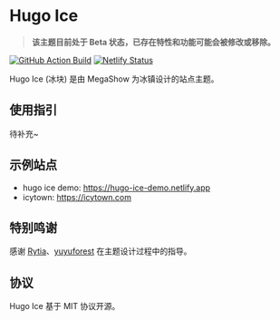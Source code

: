 # Hugo Ice

> **该主题目前处于 Beta 状态，已存在特性和功能可能会被修改或移除。**

[![GitHub Action Build](https://github.com/MegaShow/hugo-ice/actions/workflows/main.yaml/badge.svg)](https://github.com/MegaShow/hugo-ice/actions/workflows/main.yaml)
[![Netlify Status](https://api.netlify.com/api/v1/badges/de4fa6da-8847-49ea-9524-c3bf39f6c3e1/deploy-status)](https://app.netlify.com/sites/hugo-ice-demo/deploys)

Hugo Ice (冰块) 是由 MegaShow 为冰镇设计的站点主题。

## 使用指引

待补充~

## 示例站点

- hugo ice demo: https://hugo-ice-demo.netlify.app
- icytown: https://icytown.com

## 特别鸣谢

感谢 [Rytia](https://github.com/zzfly256)、[yuyuforest](https://github.com/yuyuforest) 在主题设计过程中的指导。

## 协议

Hugo Ice 基于 MIT 协议开源。
